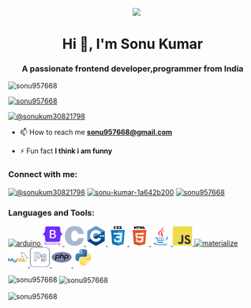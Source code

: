 <!--### Hi there 👋--->

<!--
**sonu957668/sonu957668** is a ✨ _special_ ✨ repository because its `README.md` (this file) appears on your GitHub profile.

Here are some ideas to get you started:

- 🔭 I’m currently working on ...
- 🌱 I’m currently learning ...
- 👯 I’m looking to collaborate on ...
- 🤔 I’m looking for help with ...
- 💬 Ask me about ...
- 📫 How to reach me: ...
- 😄 Pronouns: ...
- ⚡ Fun fact: ...
-->
<img src="https://media.giphy.com/media/p4NLw3I4U0idi/giphy.gif"  align="right" width="50%" />&nbsp;&nbsp;&nbsp;&nbsp;&nbsp;&nbsp;
<h1 align="center">Hi 👋, I'm Sonu Kumar</h1>
<h3 align="center">A passionate frontend developer,programmer from India</h3>

<p align="left"> <img src="https://komarev.com/ghpvc/?username=sonu957668&label=Profile%20views&color=0e75b6&style=flat" alt="sonu957668" /> </p>

<p align="left"> <a href="https://github.com/ryo-ma/github-profile-trophy"><img src="https://github-profile-trophy.vercel.app/?username=sonu957668" alt="sonu957668" /></a> </p>

<p align="left"> <a href="https://twitter.com/@sonukum30821798" target="blank"><img src="https://img.shields.io/twitter/follow/@sonukum30821798?logo=twitter&style=for-the-badge" alt="@sonukum30821798" /></a> </p>

- 📫 How to reach me **sonu957668@gmail.com**

- ⚡ Fun fact **I think i am funny**

<h3 align="left">Connect with me:</h3>
<p align="left">
<a href="https://twitter.com/@sonukum30821798" target="blank"><img align="center" src="https://cdn.jsdelivr.net/npm/simple-icons@3.0.1/icons/twitter.svg" alt="@sonukum30821798" height="30" width="40" /></a>
<a href="https://linkedin.com/in/sonu-kumar-1a642b200" target="blank"><img align="center" src="https://cdn.jsdelivr.net/npm/simple-icons@3.0.1/icons/linkedin.svg" alt="sonu-kumar-1a642b200" height="30" width="40" /></a>
<a href="https://instagram.com/sonu957668" target="blank"><img align="center" src="https://cdn.jsdelivr.net/npm/simple-icons@3.0.1/icons/instagram.svg" alt="sonu957668" height="30" width="40" /></a>
</p>

<h3 align="left">Languages and Tools:</h3>
<p align="left"> <a href="https://www.arduino.cc/" target="_blank"> <img src="https://cdn.worldvectorlogo.com/logos/arduino-1.svg" alt="arduino" width="40" height="40"/> </a> <a href="https://getbootstrap.com" target="_blank"> <img src="https://raw.githubusercontent.com/devicons/devicon/master/icons/bootstrap/bootstrap-plain-wordmark.svg" alt="bootstrap" width="40" height="40"/> </a> <a href="https://www.cprogramming.com/" target="_blank"> <img src="https://raw.githubusercontent.com/devicons/devicon/master/icons/c/c-original.svg" alt="c" width="40" height="40"/> </a> <a href="https://www.w3schools.com/cpp/" target="_blank"> <img src="https://raw.githubusercontent.com/devicons/devicon/master/icons/cplusplus/cplusplus-original.svg" alt="cplusplus" width="40" height="40"/> </a> <a href="https://www.w3schools.com/css/" target="_blank"> <img src="https://raw.githubusercontent.com/devicons/devicon/master/icons/css3/css3-original-wordmark.svg" alt="css3" width="40" height="40"/> </a> <a href="https://www.w3.org/html/" target="_blank"> <img src="https://raw.githubusercontent.com/devicons/devicon/master/icons/html5/html5-original-wordmark.svg" alt="html5" width="40" height="40"/> </a> <a href="https://www.java.com" target="_blank"> <img src="https://raw.githubusercontent.com/devicons/devicon/master/icons/java/java-original.svg" alt="java" width="40" height="40"/> </a> <a href="https://developer.mozilla.org/en-US/docs/Web/JavaScript" target="_blank"> <img src="https://raw.githubusercontent.com/devicons/devicon/master/icons/javascript/javascript-original.svg" alt="javascript" width="40" height="40"/> </a> <a href="https://materializecss.com/" target="_blank"> <img src="https://raw.githubusercontent.com/prplx/svg-logos/5585531d45d294869c4eaab4d7cf2e9c167710a9/svg/materialize.svg" alt="materialize" width="40" height="40"/> </a> <a href="https://www.mysql.com/" target="_blank"> <img src="https://raw.githubusercontent.com/devicons/devicon/master/icons/mysql/mysql-original-wordmark.svg" alt="mysql" width="40" height="40"/> </a> <a href="https://www.photoshop.com/en" target="_blank"> <img src="https://raw.githubusercontent.com/devicons/devicon/master/icons/photoshop/photoshop-line.svg" alt="photoshop" width="40" height="40"/> </a> <a href="https://www.php.net" target="_blank"> <img src="https://raw.githubusercontent.com/devicons/devicon/master/icons/php/php-original.svg" alt="php" width="40" height="40"/> </a> <a href="https://www.python.org" target="_blank"> <img src="https://raw.githubusercontent.com/devicons/devicon/master/icons/python/python-original.svg" alt="python" width="40" height="40"/> </a> </p>

<p><img align="left" src="https://github-readme-stats.vercel.app/api/top-langs?username=sonu957668&show_icons=true&locale=en&layout=compact" alt="sonu957668" /></p>

<p>&nbsp;<img align="center" src="https://github-readme-stats.vercel.app/api?username=sonu957668&show_icons=true&locale=en" alt="sonu957668" /></p>

<p><img align="center" src="https://github-readme-streak-stats.herokuapp.com/?user=sonu957668&" alt="sonu957668" /></p>

